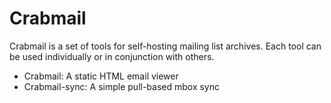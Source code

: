 # Crabmail

Crabmail is a set of tools for self-hosting mailing list archives. Each tool can be used individually or in conjunction with others.

* Crabmail: A static HTML email viewer
* Crabmail-sync: A simple pull-based mbox sync

